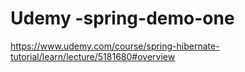 # Udemy -spring-demo-one
https://www.udemy.com/course/spring-hibernate-tutorial/learn/lecture/5181680#overview
